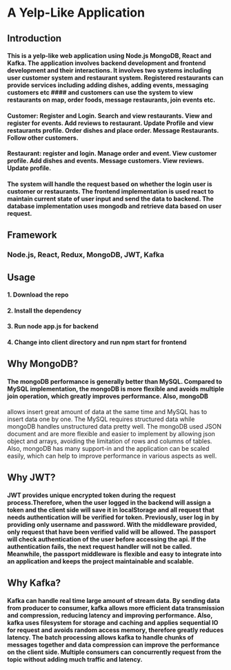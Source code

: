 # A Yelp-Like Application
 
## Introduction 

#### This is a yelp-like web application using Node.js MongoDB, React and Kafka. The application involves backend development and frontend development and their interactions. It involves two systems including user customer system and restaurant system. Registered restaurants can provide services including adding dishes, adding events, messaging  customers etc #### and customers can use the system to view restaurants on map, order foods, message restaurants, join events etc.

#### Customer: Register and Login. Search and view restaurants. View and register for events. Add reviews to restaurant. Update Profile and view restaurants profile. Order dishes and place order. Message Restaurants. Follow other customers.

#### Restaurant: register and login. Manage order and event. View customer profile. Add dishes and events. Message  customers. View reviews. Update profile.

#### The system will handle the request based on whether the login user is customer or restaurants. The frontend implementation is used react to maintain current state of user input and send the data to backend. The database implementation uses mongodb and retrieve data based on user request. 

## Framework
### Node.js, React, Redux, MongoDB, JWT, Kafka

## Usage

#### 1. Download the repo
#### 2. Install the dependency
#### 3. Run node app.js for backend
#### 4. Change into client directory and run npm start for frontend

## Why MongoDB?
#### The mongoDB performance is generally better than MySQL. Compared to MySQL implementation, the mongoDB is more flexible and avoids multiple join operation, which greatly improves performance. Also, mongoDB 
allows insert great amount of data at the same time and MySQL has to insert data one by one. The MySQL requires structured data while mongoDB handles unstructured data pretty well. The mongoDB used JSON document and are more flexible and easier to implement by allowing json object and arrays, avoiding the limitation of rows and columns of tables. Also, mongoDB has many support-in and the application can be scaled easily, which can help to improve 
performance in various aspects as well.

## Why JWT?
#### JWT provides unique encrypted token during the request process.Therefore, when the user logged in the backend will assign a token and the client side will save it in localStorage and all request that needs authentication will be verified for  token. Previously, user log in by providing only username and password. With the middleware provided, only request that have been verified valid will be allowed. The passport will check authentication of the user before accessing the api. If the authentication fails, the next request handler will not be called. Meanwhile, the passport middleware is flexible and easy to integrate into an application and keeps the project maintainable and scalable.


## Why Kafka?
#### Kafka can handle real time large amount of stream data. By sending data from producer to consumer, kafka allows more efficient data transmission and compression, reducing latency and improving performance. Also, kafka uses filesystem for storage and caching and applies sequential IO for request and avoids random access memory, therefore greatly reduces latency. The batch processing allows kafka to handle chunks of messages together and data compression can  improve the performance on the client side. Multiple consumers can concurrently request from the topic without adding much traffic and latency.

